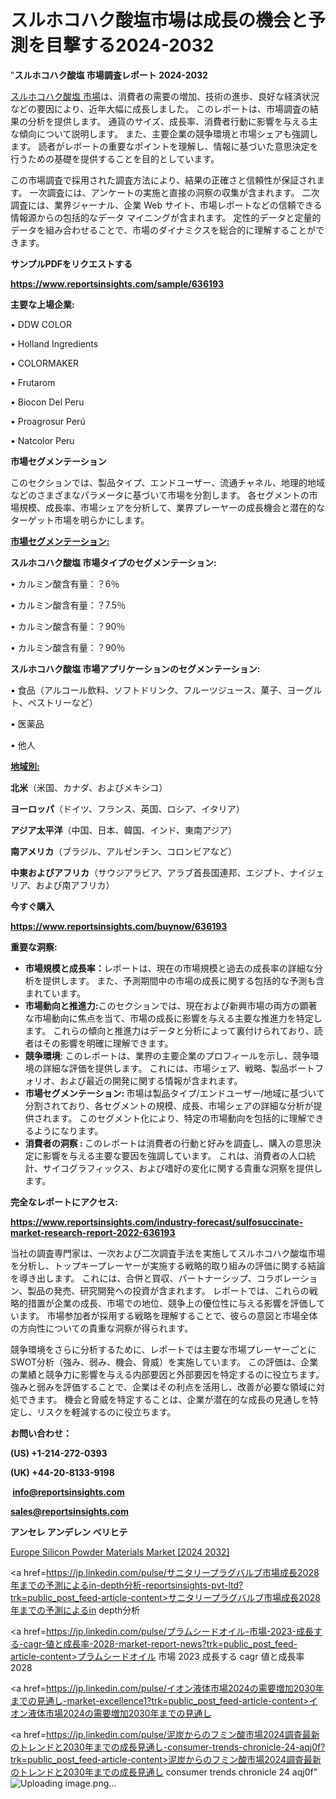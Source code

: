 # スルホコハク酸塩市場は成長の機会と予測を目撃する2024-2032

"<strong>スルホコハク酸塩 市場調査レポート 2024-2032</strong>

<a href=https://www.reportsinsights.com/sample/636193>スルホコハク酸塩 市場</a>は、消費者の需要の増加、技術の進歩、良好な経済状況などの要因により、近年大幅に成長しました。 このレポートは、市場調査の結果の分析を提供します。 通貨のサイズ、成長率、消費者行動に影響を与える主な傾向について説明します。 また、主要企業の競争環境と市場シェアも強調します。 読者がレポートの重要なポイントを理解し、情報に基づいた意思決定を行うための基礎を提供することを目的としています。

この市場調査で採用された調査方法により、結果の正確さと信頼性が保証されます。 一次調査には、アンケートの実施と直接の洞察の収集が含まれます。 二次調査には、業界ジャーナル、企業 Web サイト、市場レポートなどの信頼できる情報源からの包括的なデータ マイニングが含まれます。 定性的データと定量的データを組み合わせることで、市場のダイナミクスを総合的に理解することができます。

<strong><b>サンプルPDFをリクエストする</b></strong>

<a href=https://www.reportsinsights.com/sample/636193><strong><u>https://www.reportsinsights.com/sample/636193</u></strong></a>

<strong>主要な上場企業:</strong>

• DDW COLOR

• Holland Ingredients

• COLORMAKER

• Frutarom

• Biocon Del Peru

• Proagrosur Perú

• Natcolor Peru

<strong>市場セグメンテーション</strong>

このセクションでは、製品タイプ、エンドユーザー、流通チャネル、地理的地域などのさまざまなパラメータに基づいて市場を分割します。 各セグメントの市場規模、成長率、市場シェアを分析して、業界プレーヤーの成長機会と潜在的なターゲット市場を明らかにします。

<strong><u>市場セグメンテーション</u></strong><strong><u>:</u></strong>

<strong>スルホコハク酸塩 市場タイプのセグメンテーション:</strong>

• カルミン酸含有量：？6％

• カルミン酸含有量：？7.5％

• カルミン酸含有量：？90％

• カルミン酸含有量：？90％

<strong>スルホコハク酸塩 市場アプリケーションのセグメンテーション:</strong>

• 食品（アルコール飲料、ソフトドリンク、フルーツジュース、菓子、ヨーグルト、ペストリーなど）

• 医薬品

• 他人

<strong><u>地域別</u></strong><strong><u>:</u></strong>

<strong>北米</strong>（米国、カナダ、およびメキシコ）

<strong>ヨーロッパ</strong>（ドイツ、フランス、英国、ロシア、イタリア）

<strong>アジア太平洋</strong>（中国、日本、韓国、インド、東南アジア）

<strong>南アメリカ</strong>（ブラジル、アルゼンチン、コロンビアなど）

<strong>中東およびアフリカ</strong>（サウジアラビア、アラブ首長国連邦、エジプト、ナイジェリア、および南アフリカ）

<strong>今すぐ購入</strong>

<a href=https://www.reportsinsights.com/buynow/636193><strong><u>https://www.reportsinsights.com/buynow/636193</u></strong></a>

<strong>重要な洞察:</strong>
<ul>
  <li><strong>市場規模と成長率：</strong>レポートは、現在の市場規模と過去の成長率の詳細な分析を提供します。 また、予測期間中の市場の成長に関する包括的な予測も含まれています。</li>
  <li><strong>市場動向と推進力:</strong>このセクションでは、現在および新興市場の両方の顕著な市場動向に焦点を当て、市場の成長に影響を与える主要な推進力を特定します。 これらの傾向と推進力はデータと分析によって裏付けられており、読者はその影響を明確に理解できます。</li>
  <li><strong>競争環境</strong>: このレポートは、業界の主要企業のプロフィールを示し、競争環境の詳細な評価を提供します。 これには、市場シェア、戦略、製品ポートフォリオ、および最近の開発に関する情報が含まれます。</li>
  <li><strong>市場セグメンテーション: </strong>市場は製品タイプ/エンドユーザー/地域に基づいて分割されており、各セグメントの規模、成長、市場シェアの詳細な分析が提供されます。 このセグメント化により、特定の市場動向を包括的に理解できるようになります。</li>
  <li><strong>消費者の洞察 : </strong>このレポートは消費者の行動と好みを調査し、購入の意思決定に影響を与える主要な要因を強調しています。 これは、消費者の人口統計、サイコグラフィックス、および嗜好の変化に関する貴重な洞察を提供します。</li>
</ul>
<strong>完全なレポートにアクセス:</strong>

<a href=https://www.reportsinsights.com/industry-forecast/sulfosuccinate-market-research-report-2022-636193><strong><u><b>https://www.reportsinsights.com/industry-forecast/sulfosuccinate-market-research-report-2022-636193</b></u></strong></a>

当社の調査専門家は、一次および二次調査手法を実施してスルホコハク酸塩市場を分析し、トップキープレーヤーが実施する戦略的取り組みの評価に関する結論を導き出します。 これには、合併と買収、パートナーシップ、コラボレーション、製品の発売、研究開発への投資が含まれます。 レポートでは、これらの戦略的措置が企業の成長、市場での地位、競争上の優位性に与える影響を評価しています。 市場参加者が採用する戦略を理解することで、彼らの意図と市場全体の方向性についての貴重な洞察が得られます。

競争環境をさらに分析するために、レポートでは主要な市場プレーヤーごとにSWOT分析（強み、弱み、機会、脅威）を実施しています。 この評価は、企業の業績と競争力に影響を与える内部要因と外部要因を特定するのに役立ちます。 強みと弱みを評価することで、企業はその利点を活用し、改善が必要な領域に対処できます。 機会と脅威を特定することは、企業が潜在的な成長の見通しを特定し、リスクを軽減するのに役立ちます。

<strong>お問い合わせ：</strong>

<strong>(US) +1-214-272-0393</strong>

<strong>(UK) +44-20-8133-9198</strong>

<strong> </strong><a href=info@reportsinsights.com><strong><u>info@reportsinsights.com</u></strong></a>

<a href=sales@reportsinsights.com><strong><u>sales@reportsinsights.com</u></strong></a>

<strong>アンセレ アンデレン ベリヒテ</strong>

<a href=https://www.linkedin.com/pulse/europe-silicon-powder-materials-markets-strategic-rgjff/>Europe Silicon Powder Materials Market [2024 2032]</a>

<a href=https://jp.linkedin.com/pulse/サニタリープラグバルブ市場成長2028年までの予測によるin-depth分析-reportsinsights-pvt-ltd?trk=public_post_feed-article-content>サニタリープラグバルブ市場成長2028年までの予測によるin depth分析</a>

<a href=https://jp.linkedin.com/pulse/プラムシードオイル-市場-2023-成長する-cagr-値と成長率-2028-market-report-news?trk=public_post_feed-article-content>プラムシードオイル 市場 2023 成長する cagr 値と成長率 2028</a>

<a href=https://jp.linkedin.com/pulse/イオン液体市場2024の需要増加2030年までの見通し-market-excellence1?trk=public_post_feed-article-content>イオン液体市場2024の需要増加2030年までの見通し</a>

<a href=https://jp.linkedin.com/pulse/泥炭からのフミン酸市場2024調査最新のトレンドと2030年までの成長見通し-consumer-trends-chronicle-24-aqj0f?trk=public_post_feed-article-content>泥炭からのフミン酸市場2024調査最新のトレンドと2030年までの成長見通し consumer trends chronicle 24 aqj0f</a>"
![Uploading image.png…]()
